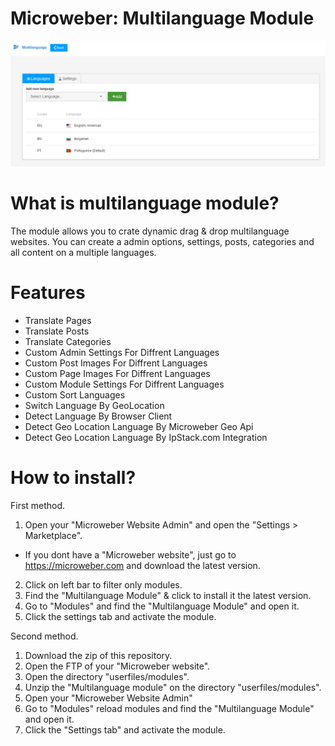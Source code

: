 # Microweber: Multilanguage Module
![Screenshot](screenshot.png)


# What is multilanguage module?
The module allows you to crate dynamic drag & drop multilanguage websites.
You can create a admin options, settings, posts, categories and all content on a multiple languages.

# Features
- Translate Pages
- Translate Posts
- Translate Categories
- Custom Admin Settings For Diffrent Languages
- Custom Post Images For Diffrent Languages
- Custom Page Images For Diffrent Languages
- Custom Module Settings For Diffrent Languages
- Custom Sort Languages
- Switch Language By GeoLocation
- Detect Language By Browser  Client 
- Detect Geo Location Language By Microweber Geo Api
- Detect Geo Location Language By IpStack.com Integration

# How to install?

First method.
1. Open your "Microweber Website Admin" and open the "Settings > Marketplace".
 - If you dont have a "Microweber website", just go to https://microweber.com and download the latest version.
2. Click on left bar to filter only modules.
3. Find the "Multilanguage Module" & click to install it the latest version.
4. Go to "Modules" and find the "Multilanguage Module" and open it.
5. Click the settings tab and activate the module.

Second method.
1. Download the zip of this repository.
2. Open the FTP of your "Microweber website".
3. Open the directory "userfiles/modules".
4. Unzip the "Multilanguage module" on the directory "userfiles/modules".
5. Open your "Microweber Website Admin"
6. Go to "Modules" reload modules and find the "Multilanguage Module" and open it.
7. Click the "Settings tab" and activate the module.

